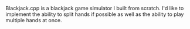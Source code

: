 Blackjack.cpp is a blackjack game simulator I built from scratch. I'd like to implement the ability to split hands if possible as well as the ability to play multiple hands at once.
